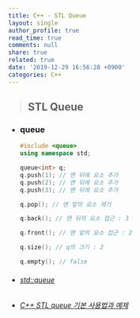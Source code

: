 ```yaml
---
title: C++ - STL Queue
layout: single
author_profile: true
read_time: true
comments: null
share: true
related: true
date: '2019-12-29 16:56:28 +0900'
categories: C++
---
```


> ## STL Queue

* ### queue
	```c++
	#include <queue>
	using namespace std;
	
	queue<int> q;
	q.push(1); // 맨 뒤에 요소 추가
	q.push(2); // 맨 뒤에 요소 추가
	q.push(3); // 맨 뒤에 요소 추가

	q.pop(); // 맨 앞의 요소 제거 

	q.back(); // 맨 뒤의 요소 접근 : 3
	
	q.front(); // 맨 앞의 요소 접근 : 2

	q.size(); // q의 크기 : 2
	
	q.empty(); // false
	```
	
* ###### [std::queue]	
* ###### [C++ STL queue 기본 사용법과 예제]
[std::queue]: http://www.cplusplus.com/reference/queue/queue/
[C++ STL queue 기본 사용법과 예제]: https://twpower.github.io/76-how-to-use-queue-in-cpp